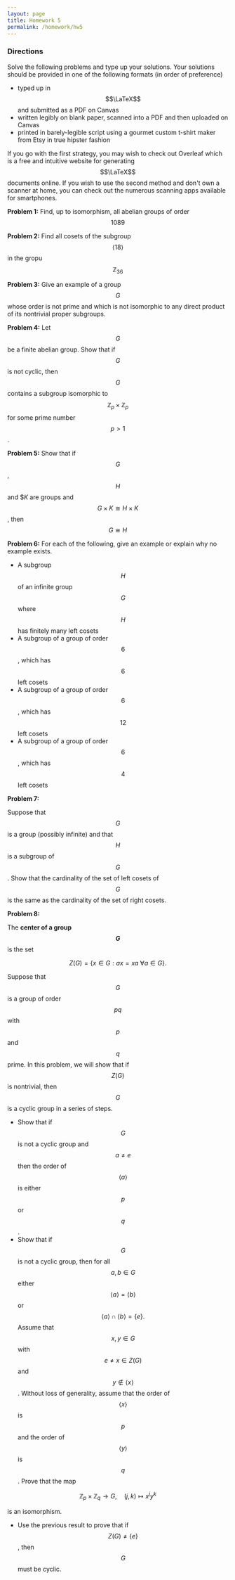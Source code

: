 ```yaml
---
layout: page
title: Homework 5
permalink: /homework/hw5
---
```


### Directions
Solve the following problems and type up your solutions.  Your solutions should be provided in one of the following formats (in order of preference)
* typed up in $$\LaTeX$$ and submitted as a PDF on Canvas
* written legibly on blank paper, scanned into a PDF and then uploaded on Canvas
* printed in barely-legible script using a gourmet custom t-shirt maker from Etsy in true hipster fashion

If you go with the first strategy, you may wish to check out Overleaf which is a free and intuitive website for generating $$\LaTeX$$ documents online.
If you wish to use the second method and don't own a scanner at home, you can check out the numerous scanning apps available for smartphones.

**Problem 1:** Find, up to isomorphism, all abelian groups of order $$1089$$

**Problem 2:** Find all cosets of the subgroup $$\langle 18\rangle$$ in the gropu $$\mathbb Z_{36}$$

**Problem 3:** Give an example of a group $$G$$ whose order is not prime and which is not isomorphic to any direct product of its nontrivial proper subgroups.

**Problem 4:** Let $$G$$ be a finite abelian group.  Show that if $$G$$ is not cyclic, then $$G$$ contains a subgroup isomorphic to $$\mathbb Z_p\times \mathbb Z_p$$ for some prime number $$p>1$$.

**Problem 5:** Show that if $$G$$, $$H$$ and $$K$ are groups and $$G\times K\cong H\times K$$, then $$G\cong H$$

**Problem 6:** For each of the following, give an example or explain why no example exists.
* A subgroup $$H$$ of an infinite group $$G$$ where $$H$$ has finitely many left cosets
* A subgroup of a group of order $$6$$, which has $$6$$ left cosets
* A subgroup of a group of order $$6$$, which has $$12$$ left cosets
* A subgroup of a group of order $$6$$, which has $$4$$ left cosets

**Problem 7:**  

Suppose that $$G$$ is a group (possibly infinite) and that $$H$$ is a subgroup of $$G$$.  Show that the cardinality of the set of left cosets of $$G$$ is the same as the cardinality of the set of right cosets.

**Problem 8:**

The **center of a group $$G$$** is the set

$$Z(G) = \{x\in G: ax=xa\ \forall a\in G\}.$$

Suppose that $$G$$ is a group of order $$pq$$ with $$p$$ and $$q$$ prime.  In this problem, we will show that if $$Z(G)$$ is nontrivial, then $$G$$ is a cyclic group in a series of steps. 

* Show that if $$G$$ is not a cyclic group and $$a\neq e$$ then the order of $$\langle a\rangle$$ is either $$p$$ or $$q$$.
* Show that if $$G$$ is not a cyclic group, then for all $$a,b\in G$$ either $$\langle a\rangle = \langle b\rangle$$ or $$\langle a\rangle\cap\langle b\rangle = \{e\}.$$
Assume that $$x,y\in G$$ with $$e\neq x\in Z(G)$$ and $$y\notin \langle x\rangle$$.  Without loss of generality, assume that the order of $$\langle x\rangle$$ is $$p$$ and the order of $$\langle y\rangle$$ is $$q$$.  Prove that the map

$$\mathbb Z_p\times\mathbb Z_q\rightarrow G,\quad (j,k)\mapsto x^jy^k$$

is an isomorphism.
* Use the previous result to prove that if $$Z(G)\neq \{e\}$$, then $$G$$ must be cyclic.

